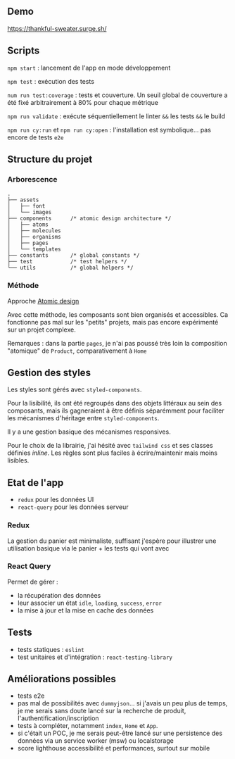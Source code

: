 ## Demo

https://thankful-sweater.surge.sh/

## Scripts

`npm start` : lancement de l'app en mode développement

`npm test` : exécution des tests

`num run test:coverage` : tests et couverture. Un seuil global de couverture a été fixé arbitrairement à 80% pour chaque métrique

`npm run validate` : exécute séquentiellement le linter `&&` les tests `&&` le build 

`npm run cy:run` et `npm run cy:open` : l'installation est symbolique... pas encore de tests `e2e` 

## Structure du projet

### Arborescence

```
.
├── assets
│   ├── font
│   └── images
├── components      /* atomic design architecture */
│   ├── atoms
│   ├── molecules
│   ├── organisms
│   ├── pages
│   └── templates
├── constants       /* global constants */
├── test            /* test helpers */
└── utils           /* global helpers */
```

### Méthode

Approche [Atomic design](https://atomicdesign.bradfrost.com/)

Avec cette méthode, les composants sont bien organisés et accessibles. Ca fonctionne pas mal sur les "petits" projets, mais pas encore expérimenté sur un projet complexe.

Remarques : dans la partie `pages`, je n'ai pas poussé très loin la composition "atomique" de `Product`, comparativement à `Home` 

## Gestion des styles

Les styles sont gérés avec `styled-components`.

Pour la lisibilité, ils ont été regroupés dans des objets littéraux au sein des composants, mais ils gagneraient à être définis séparémment pour faciliter les mécanismes d'héritage entre `styled-components`.

Il y a une gestion basique des mécanismes responsives. 

Pour le choix de la librairie, j'ai hésité avec `tailwind css` et ses classes définies *inline*. Les règles sont plus faciles à écrire/maintenir mais moins lisibles.

## Etat de l'app

- `redux` pour les données UI 
- `react-query` pour les données serveur 

### Redux

La gestion du panier est minimaliste, suffisant j'espère pour illustrer une utilisation basique via le panier + les tests qui vont avec

### React Query

Permet de gérer :

- la récupération des données
- leur associer un état `idle`, `loading`, `success`, `error`
- la mise à jour et la mise en cache des données


## Tests

- tests statiques : `eslint`
- test unitaires et d'intégration : `react-testing-library`

## Améliorations possibles

- tests e2e
- pas mal de possibilités avec `dummyjson`... si j'avais un peu plus de temps, je me serais sans doute lancé sur la recherche de produit, l'authentification/inscription
- tests à compléter, notamment `index`, `Home` et `App`.
- si c'était un POC, je me serais peut-être lancé sur une persistence des données via un service worker (msw) ou localstorage
- score lighthouse accessibilité et performances, surtout sur mobile